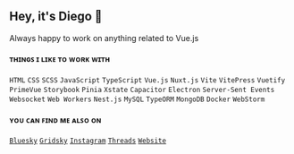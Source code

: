 ## Hey, it's Diego 🦎
Always happy to work on anything related to Vue.js
<br />

#### ᴛʜɪɴɢꜱ ɪ ʟɪᴋᴇ ᴛᴏ ᴡᴏʀᴋ ᴡɪᴛʜ
`HTML` `CSS` `SCSS` `JavaScript` `TypeScript` `Vue.js` `Nuxt.js` `Vite` `VitePress` `Vuetify` `PrimeVue` `Storybook` `Pinia` `Xstate` `Capacitor` `Electron` `Server-Sent Events` `Websocket` `Web Workers` `Nest.js` `MySQL` `TypeORM` `MongoDB` `Docker` `WebStorm`
<br />

#### ʏᴏᴜ ᴄᴀɴ ꜰɪɴᴅ ᴍᴇ ᴀʟꜱᴏ ᴏɴ
[`Bluesky`](https://bluesky.com/profile/dxlliv)
[`Gridsky`](https://gridsky.pages.dev/dxlliv)
[`Instagram`](https://instagram.com/dxlliv)
[`Threads`](https://threads.com/dxvfpv)
[`Website`](https://dxlliv.github.io) 
